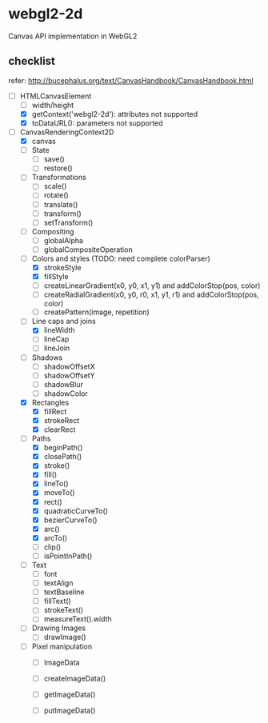 # webgl2-2d
Canvas API implementation in WebGL2

## checklist

refer: http://bucephalus.org/text/CanvasHandbook/CanvasHandbook.html

- [ ] HTMLCanvasElement
    - [ ] width/height
    - [x] getContext('webgl2-2d'): attributes not supported
    - [x] toDataURL(): parameters not supported
- [ ] CanvasRenderingContext2D
    - [x] canvas
    - [ ] State
        - [ ] save()
        - [ ] restore()
    - [ ] Transformations
        - [ ] scale()
        - [ ] rotate()
        - [ ] translate()
        - [ ] transform()
        - [ ] setTransform()
    - [ ] Compositing
        - [ ] globalAlpha
        - [ ] globalCompositeOperation
    - [ ] Colors and styles (TODO: need complete colorParser)
        - [x] strokeStyle
        - [x] fillStyle
        - [ ] createLinearGradient(x0, y0, x1, y1) and addColorStop(pos, color)
        - [ ] createRadialGradient(x0, y0, r0, x1, y1, r1) and addColorStop(pos, color)
        - [ ] createPattern(image, repetition)
    - [ ] Line caps and joins
        - [x] lineWidth
        - [ ] lineCap
        - [ ] lineJoin
    - [ ] Shadows
        - [ ] shadowOffsetX
        - [ ] shadowOffsetY
        - [ ] shadowBlur
        - [ ] shadowColor
    - [x] Rectangles
        - [x] fillRect
        - [x] strokeRect
        - [x] clearRect
    - [ ] Paths
        - [x] beginPath()
        - [x] closePath()
        - [x] stroke()
        - [x] fill()
        - [x] lineTo()
        - [x] moveTo()
        - [x] rect()
        - [x] quadraticCurveTo()
        - [x] bezierCurveTo()
        - [x] arc()
        - [x] arcTo()
        - [ ] clip()
        - [ ] isPointInPath()
    - [ ] Text
        - [ ] font
        - [ ] textAlign
        - [ ] textBaseline
        - [ ] fillText()
        - [ ] strokeText()
        - [ ] measureText().width
    - [ ] Drawing Images
        - [ ] drawImage()
    - [ ] Pixel manipulation
        - [ ] ImageData
        - [ ] createImageData()
        - [ ] getImageData()
        - [ ] putImageData()
    
